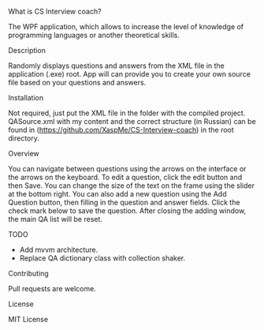 What is CS Interview coach?

The WPF application, which allows to increase the level of knowledge of programming languages or another theoretical skills. 


Description

Randomly displays questions and answers from the XML file in the application (.exe) root. 
App will can provide you to create your own source file based on your questions and answers.


Installation

Not required, just put the XML file in the folder with the compiled project. 
QASource.xml with my content and the correct structure (in Russian) can be found in (https://github.com/XaspMe/CS-Interview-coach) in the root directory.


Overview

You can navigate between questions using the arrows on the interface or the arrows on the keyboard.
To edit a question, click the edit button and then Save.
You can change the size of the text on the frame using the slider at the bottom right.
You can also add a new question using the Add Question button, then filling in the question and answer fields. Click the check mark below to save the question. After closing the adding window, the main QA list will be reset.


TODO
- Add mvvm architecture.
- Replace QA dictionary class with collection shaker.


Contributing

Pull requests are welcome. 


License

MIT License
